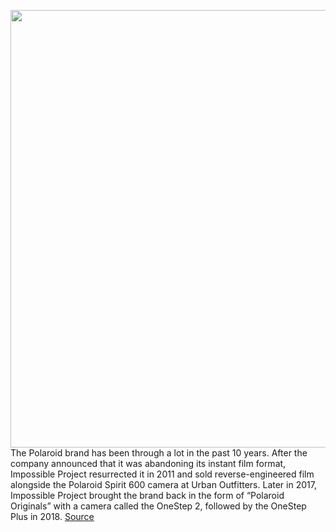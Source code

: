 <img src='https://cdn.vox-cdn.com/thumbor/B2-XRh3zp2nnwLNrbl_vjIeGs-8=/0x0:2040x1366/1200x800/filters:focal(1140x533:1466x859)/cdn.vox-cdn.com/uploads/chorus_image/image/66557541/cfaulkner_200325_3950_0001.0.jpg' width='700px' /><br/>
The Polaroid brand has been through a lot in the past 10 years. After the company announced that it was abandoning its instant film format, Impossible Project resurrected it in 2011 and sold reverse-engineered film alongside the Polaroid Spirit 600 camera at Urban Outfitters. Later in 2017, Impossible Project brought the brand back in the form of “Polaroid Originals” with a camera called the OneStep 2, followed by the OneStep Plus in 2018.
<a href='https://www.theverge.com/photography/2020/3/26/21193062/polaroid-now-instant-film-camera-rebranding-price-impossible-project'> Source <a/>